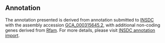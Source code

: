 

Annotation
----------

The annotation presented is derived from annotation submitted to
[INSDC](http://www.insdc.org) with the assembly accession
[GCA\_000315645.2](http://www.ebi.ac.uk/ena/data/view/GCA_000315645.2),
with additional non-coding genes derived from
[Rfam](http://rfam.xfam.org/). For more details, please visit [INSDC
annotation
import](http://ensemblgenomes.org/info/data/insdc_annotation).
